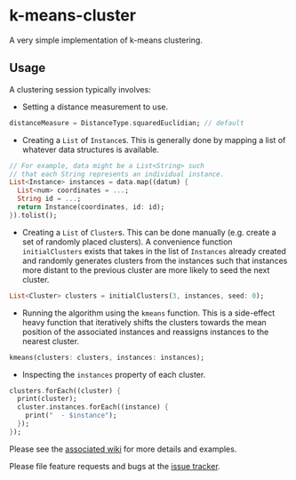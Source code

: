 # k-means-cluster

A very simple implementation of k-means clustering.

## Usage

A clustering session typically involves:

* Setting a distance measurement to use.

```dart
distanceMeasure = DistanceType.squaredEuclidian; // default
```

* Creating a `List` of `Instance`s. This is generally done by mapping a list of whatever data structures is available.

```dart
// For example, data might be a List<String> such
// that each String represents an individual instance.
List<Instance> instances = data.map((datum) {
  List<num> coordinates = ...;
  String id = ...;
  return Instance(coordinates, id: id); 
}).tolist();
```

* Creating a `List` of `Cluster`s. This can be done manually (e.g. create a set of randomly placed clusters). A convenience function `initialClusters` exists that takes in the list of `Instances` already created and randomly generates clusters from the instances such that instances more distant to the previous cluster are more likely to seed the next cluster.

```dart
List<Cluster> clusters = initialClusters(3, instances, seed: 0);
```

* Running the algorithm using the `kmeans` function. This is a side-effect heavy function that iteratively shifts the clusters towards the mean position of the associated instances and reassigns instances to the nearest cluster.

```dart
kmeans(clusters: clusters, instances: instances);
```

* Inspecting the `instances` property of each cluster.

```dart
clusters.forEach((cluster) {
  print(cluster);
  cluster.instances.forEach((instance) {
    print("  - $instance");
  });
});
``` 



Please see the [associated wiki][wiki] for more details and examples.

Please file feature requests and bugs at the [issue tracker][tracker].

[wiki]: https://bitbucket.org/ram6ler/knn-cluster/wiki/Home
[tracker]: https://bitbucket.org/ram6ler/knn-cluster/issues
